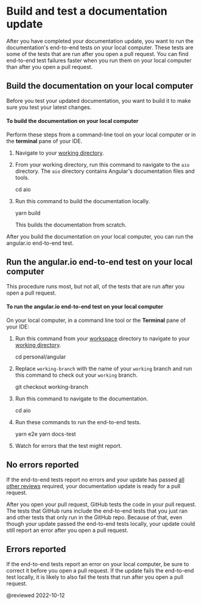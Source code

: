 # Build and test a documentation update

<!-- markdownLint-disable MD001 -->

<!-- markdownLint-disable MD033 -->

After you have completed your documentation update, you want to run the documentation's end-to-end tests on your local computer. These tests are some of the tests that are run after you open a pull request. You can find end-to-end test failures faster when you run them on your local computer than after you open a pull request.

## Build the documentation on your local computer

Before you test your updated documentation, you want to build it to make sure you test your latest changes.

#### To build the documentation on your local computer

<!-- vale Angular.Google_WordListSuggestions = NO -->

Perform these steps from a command-line tool on your local computer or in the **terminal** pane of your IDE.

<!-- vale Angular.Google_WordListSuggestions = YES -->

1. Navigate to your [working directory](guide/doc-prepare-to-edit#doc-working-directory).

2. From your working directory, run this command to navigate to the `aio` directory. The `aio` directory contains Angular's documentation files and tools.

   <code-example language="shell">

   cd aio

   </code-example>

3. Run this command to build the documentation locally.

   <code-example language="shell">

   yarn build

   </code-example>

   This builds the documentation from scratch.

After you build the documentation on your local computer, you can run the angular.io end-to-end test.

## Run the angular.io end-to-end test on your local computer

This procedure runs most, but not all, of the tests that are run after you open a pull request.

#### To run the angular.io end-to-end test on your local computer

On your local computer, in a command line tool or the **Terminal** pane of your IDE:

1. Run this command from your [workspace](guide/doc-prepare-to-edit#create-a-git-workspace-on-your-local-computer) directory to navigate to your [working directory](guide/doc-prepare-to-edit#doc-working-directory).

   <code-example format="shell" language="shell">

   cd personal/angular

   </code-example>

1. Replace `working-branch` with the name of your `working` branch and run this command to check out your `working` branch.

   <code-example format="shell" language="shell">

   git checkout working-branch

   </code-example>

1. Run this command to navigate to the documentation.

   <code-example format="shell" language="shell">

   cd aio

   </code-example>

1. Run these commands to run the end-to-end tests.

   <code-example format="shell" language="shell">

   yarn e2e
   yarn docs-test

   </code-example>

1. Watch for errors that the test might report.

## No errors reported

If the end-to-end tests report no errors and your update has passed [all other reviews](guide/doc-editing#test-your-documentation) required,
your documentation update is ready for a pull request.

After you open your pull request, GitHub tests the code in your pull request.
The tests that GitHub runs include the end-to-end tests that you just ran and other tests that only run in the GitHub repo.
Because of that, even though your update passed the end-to-end tests locally, your update could still report an error after you open a pull request.

## Errors reported

If the end-to-end tests report an error on your local computer, be sure to correct it before you open a pull request.
If the update fails the end-to-end test locally, it is likely to also fail the tests that run after you open a pull request.

<!-- links -->

<!-- external links -->

<!-- end links -->

@reviewed 2022-10-12
